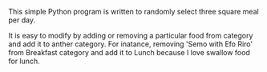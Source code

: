 This simple Python program is written to randomly select three square meal per day.

It is easy to modify by adding or removing a particular food from category and add it to anther category. For inatance, removing 'Semo with Efo Riro' from Breakfast category and add it to Lunch because I love swallow food for lunch.
